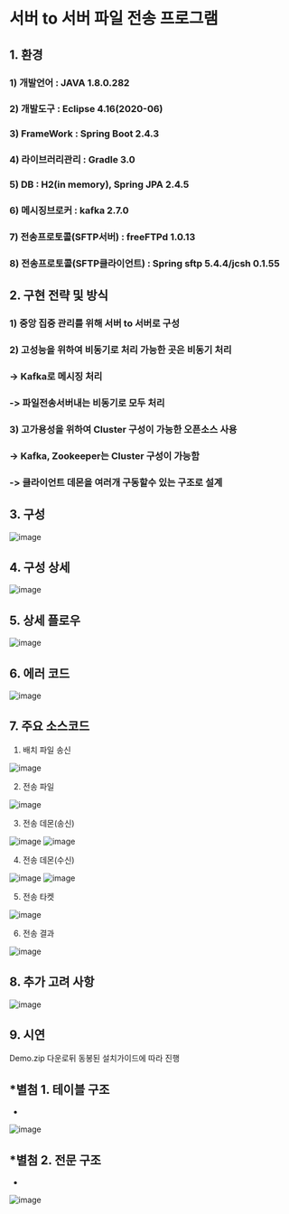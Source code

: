 # 서버 to 서버 파일 전송 프로그램

## 1. **환경**
### 1) 개발언어 : JAVA 1.8.0.282
### 2) 개발도구 : Eclipse 4.16(2020-06)
### 3) FrameWork : Spring Boot 2.4.3
### 4) 라이브러리관리 : Gradle 3.0
### 5) DB : H2(in memory), Spring JPA 2.4.5
### 6) 메시징브로커 : kafka 2.7.0
### 7) 전송프로토콜(SFTP서버) : freeFTPd 1.0.13
###	8) 전송프로토콜(SFTP클라이언트) : Spring sftp 5.4.4/jcsh 0.1.55

## 2. 구현 전략 및 방식
### 1) 중앙 집중 관리를 위해 서버 to 서버로 구성
### 2) 고성능을 위하여 비동기로 처리 가능한 곳은 비동기 처리
###    -> Kafka로 메시징 처리
###    -> 파일전송서버내는 비동기로 모두 처리
### 3) 고가용성을 위하여 Cluster 구성이 가능한 오픈소스 사용
###    -> Kafka, Zookeeper는 Cluster 구성이 가능함
###    -> 클라이언트 데몬을 여러개 구동할수 있는 구조로 설계
 
## 3. 구성

![image](https://user-images.githubusercontent.com/79344232/109420032-aec44e00-7a13-11eb-814a-8e313d745382.png)


## 4. 구성 상세

![image](https://user-images.githubusercontent.com/79344232/109420943-7ffca680-7a18-11eb-8ff2-834cea75a46e.png)


## 5. 상세 플로우

![image](https://user-images.githubusercontent.com/79344232/109420925-68252280-7a18-11eb-9cf9-3a6545dc5c51.png)

## 6. 에러 코드

![image](https://user-images.githubusercontent.com/79344232/109421458-baffd980-7a1a-11eb-9873-8a8d393b3928.png)


## 7. 주요 소스코드
1) 배치 파일 송신

![image](https://user-images.githubusercontent.com/79344232/109422074-5bef9400-7a1d-11eb-8fd4-bbfe2f6b12b4.png)

2) 전송 파일

![image](https://user-images.githubusercontent.com/79344232/109422155-b2f56900-7a1d-11eb-9c33-170ddd96a758.png)

3) 전송 데몬(송신)

![image](https://user-images.githubusercontent.com/79344232/109422088-6d38a080-7a1d-11eb-91a4-db26b0c436ba.png)
![image](https://user-images.githubusercontent.com/79344232/109422094-76297200-7a1d-11eb-8315-221bc2a06c61.png)

4) 전송 데몬(수신)

![image](https://user-images.githubusercontent.com/79344232/109422125-8ccfc900-7a1d-11eb-9b54-37050107a28f.png)
![image](https://user-images.githubusercontent.com/79344232/109422133-922d1380-7a1d-11eb-9af4-0d2183c3f9a5.png)

5) 전송 타켓

![image](https://user-images.githubusercontent.com/79344232/109422176-cacced00-7a1d-11eb-864e-33f3fb6acfe5.png)

6) 전송 결과

![image](https://user-images.githubusercontent.com/79344232/109422187-d4565500-7a1d-11eb-87a3-d4341a8d472e.png)


## 8. 추가 고려 사항

![image](https://user-images.githubusercontent.com/79344232/109421801-2eeeb180-7a1c-11eb-9a50-6e9d3f36c390.png)


## 9. 시연
Demo.zip 다운로뒤 동봉된 설치가이드에 따라 진행

## *별첨 1. 테이블 구조
* 
![image](https://user-images.githubusercontent.com/79344232/109421211-bc7cd200-7a19-11eb-957a-1ad0a35a661d.png)

## *별첨 2. 전문 구조
* 
![image](https://user-images.githubusercontent.com/79344232/109421270-f51cab80-7a19-11eb-83e1-1cf26059566e.png)










